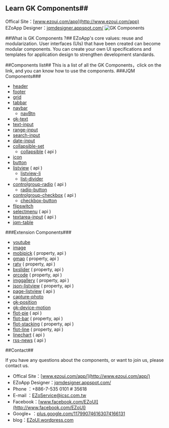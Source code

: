 ## Learn GK Components##
Offical Site：[www.ezoui.com/app](http://www.ezoui.com/app)  
EZoApp Designer：[jqmdesigner.appspot.com/](http://jqmdesigner.appspot.com/)
![GK Components](https://raw.githubusercontent.com/ezoapp/Learn-GK-Components/master/img/banner.jpg)
  
##What is GK Components ?##
EZoApp's core values: reuse and modularization. User interfaces (UIs) that have been created can become modular components. You can create your own UI specifications and templates for application design to strengthen development standards.

##Components list##
This is a list of all the GK Components，click on the link, and you can know how to use the components.
###JQM Components###
* [header](https://github.com/ezoapp/Learn-GK-Components/blob/master/docs/GKComponent-header.md)
* [footer](https://github.com/ezoapp/Learn-GK-Components/blob/master/docs/GKComponent-footer.md)
* [grid](https://github.com/ezoapp/Learn-GK-Components/blob/master/docs/GKComponent-grid.md)
* [tabbar](https://github.com/ezoapp/Learn-GK-Components/blob/master/docs/GKComponent-tabbar.md)
* [navbar](https://github.com/ezoapp/Learn-GK-Components/blob/master/docs/GKComponent-navbar.md)
	* [navBtn](https://github.com/ezoapp/Learn-GK-Components/blob/master/docs/GKComponent-navbtn.md)
* [gk-text](https://github.com/ezoapp/Learn-GK-Components/blob/master/docs/GKComponent-gk-text.md)
* [text-input](https://github.com/ezoapp/Learn-GK-Components/blob/master/docs/GKComponent-text-input.md) 
* [range-input](https://github.com/ezoapp/Learn-GK-Components/blob/master/docs/GKComponent-range-input.md)
* [search-input](https://github.com/ezoapp/Learn-GK-Components/blob/master/docs/GKComponent-search-input.md)
* [date-input](https://github.com/ezoapp/Learn-GK-Components/blob/master/docs/GKComponent-date-input.md)
* [collapsible-set](https://github.com/ezoapp/Learn-GK-Components/blob/master/docs/GKComponent-collapsible-set.md)
	* [collapsible](https://github.com/ezoapp/Learn-GK-Components/blob/master/docs/GKComponent-collapsible.md) ( api )
* [icon](https://github.com/ezoapp/Learn-GK-Components/blob/master/docs/GKComponent-icon.md)
* [button](https://github.com/ezoapp/Learn-GK-Components/blob/master/docs/GKComponent-button.md) 
* [listview](https://github.com/ezoapp/Learn-GK-Components/blob/master/docs/GKComponent-listview.md) ( api )
	* [listview-li](https://github.com/ezoapp/Learn-GK-Components/blob/master/docs/GKComponent-listview-li.md)
	* [list-divider](https://github.com/ezoapp/Learn-GK-Components/blob/master/docs/GKComponent-list-divider.md)
* [controlgroup-radio](https://github.com/ezoapp/Learn-GK-Components/blob/master/docs/GKComponent-controlgroup-radio.md) ( api )
	* [radio-button](https://github.com/ezoapp/Learn-GK-Components/blob/master/docs/GKComponent-radio-button.md)
* [controlgroup-checkbox](https://github.com/ezoapp/Learn-GK-Components/blob/master/docs/GKComponent-controlgroup-checkbox.md) ( api )
	* [checkbox-button](https://github.com/ezoapp/Learn-GK-Components/blob/master/docs/GKComponent-checkbox-button.md)
* [flipswitch](https://github.com/ezoapp/Learn-GK-Components/blob/master/docs/GKComponent-flipwitch.md)
* [selectmenu](https://github.com/ezoapp/Learn-GK-Components/blob/master/docs/GKComponent-selectmenu.md) ( api )
* [textarea-input](https://github.com/ezoapp/Learn-GK-Components/blob/master/docs/GKComponent-textarea-input.md) ( api )
* [jqm-table](https://github.com/ezoapp/Learn-GK-Components/blob/master/docs/GKComponent-jqm-table.md)

###Extension Components###
* [youtube](https://github.com/ezoapp/Learn-GK-Components/blob/master/docs/GKComponent-youtube.md)
* [image](https://github.com/ezoapp/Learn-GK-Components/blob/master/docs/GKComponent-image.md)
* [mobipick](https://github.com/ezoapp/Learn-GK-Components/blob/master/docs/GKComponent-mobipick.md) ( property, api )
* [gmap](https://github.com/ezoapp/Learn-GK-Components/blob/master/docs/GKComponent-gmap.md) ( property, api )
* [raty](https://github.com/ezoapp/Learn-GK-Components/blob/master/docs/GKComponent-raty.md) ( property, api )
* [bxslider](https://github.com/ezoapp/Learn-GK-Components/blob/master/docs/GKComponent-bxslider.md) ( property, api )
* [qrcode](https://github.com/ezoapp/Learn-GK-Components/blob/master/docs/GKComponent-qrcode.md) ( property, api )
* [imggallery](https://github.com/ezoapp/Learn-GK-Components/blob/master/docs/GKComponent-imggallery.md) ( property, api )
* [json-listview](https://github.com/ezoapp/Learn-GK-Components/blob/master/docs/GKComponent-json-listview.md) ( property, api )
* [page-listview](https://github.com/ezoapp/Learn-GK-Components/blob/master/docs/GKComponent-page-listview.md) ( api )
* [capture-photo](https://github.com/ezoapp/Learn-GK-Components/blob/master/docs/GKComponent-capture-photo.md)
* [gk-position](https://github.com/ezoapp/Learn-GK-Components/blob/master/docs/GKComponent-gk-position.md)
* [gk-device-motion](https://github.com/ezoapp/Learn-GK-Components/blob/master/docs/GKComponent-gk-device-motion.md)
* [flot-pie](https://github.com/ezoapp/Learn-GK-Components/blob/master/docs/GKComponent-flot-pie.md) ( api )
* [flot-bar](https://github.com/ezoapp/Learn-GK-Components/blob/master/docs/GKComponent-flot-bar.md) ( property, api )
* [flot-stacking](https://github.com/ezoapp/Learn-GK-Components/blob/master/docs/GKComponent-flot-stacking.md) ( property, api )
* [flot-line](https://github.com/ezoapp/Learn-GK-Components/blob/master/docs/GKComponent-flot-line.md) ( property, api )
* [linechart](https://github.com/ezoapp/Learn-GK-Components/blob/master/docs/GKComponent-linechart.md) ( api )
* [rss-news](https://github.com/ezoapp/Learn-GK-Components/blob/master/docs/GKComponent-rss-news.md) ( api )



##Contact##

If you have any questions about the components, or want to join us, please contact us.  

* Offical Site：[www.ezoui.com/app/](http://www.ezoui.com/app/)
* EZoApp Designer：[jqmdesigner.appspot.com/](http://jqmdesigner.appspot.com/)
* Phone ：+886-7-535 0101 # 35618
* E-mail ：[EZoService@icsc.com.tw](mailto:EZoService@icsc.com.tw)  
* Facebook：[www.facebook.com/EZoUI](http://www.facebook.com/EZoUI)  
* Google+ ：[plus.google.com/117990746163074166131](http://plus.google.com/117990746163074166131)  
* blog：[EZoUI.wordpress.com](http://EZoUI.wordpress.com)

